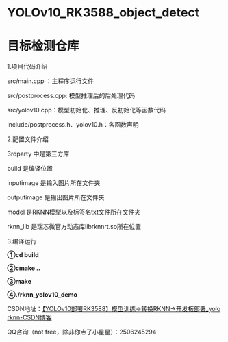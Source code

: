 #  YOLOv10_RK3588_object_detect 

# **目标检测仓库**

1.项目代码介绍

src/main.cpp ：主程序运行文件

src/postprocess.cpp: 模型推理后的后处理代码

src/yolov10.cpp：模型初始化、推理、反初始化等函数代码

include/postprocess.h、yolov10.h：各函数声明

2.配置文件介绍

3rdparty 中是第三方库

build 是编译位置

inputimage 是输入图片所在文件夹

outputimage 是输出图片所在文件夹

model 是RKNN模型以及标签名txt文件所在文件夹

rknn_lib 是瑞芯微官方动态库librknnrt.so所在位置

3.编译运行

**①cd build**

**②cmake ..**

**③make**

**④./rknn_yolov10_demo**





CSDN地址：[【YOLOv10部署RK3588】模型训练→转换RKNN→开发板部署_yolo rknn-CSDN博客](https://blog.csdn.net/A_l_b_ert/article/details/143692979?spm=1001.2014.3001.5501)

QQ咨询（not free，除非你点了小星星）：2506245294
